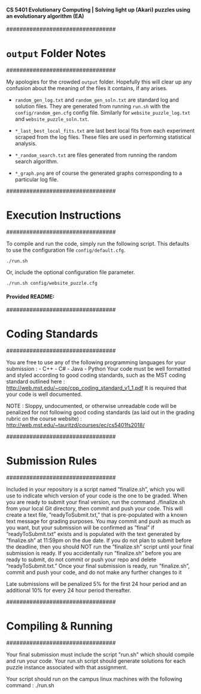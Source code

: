 #### CS 5401 Evolutionary Computing | Solving light up (Akari) puzzles using an evolutionary algorithm (EA)

#################################
#   `output` Folder Notes    #
#################################

My apologies for the crowded `output` folder. Hopefully this will clear up any confusion about the meaning of the files it contains, if any arises.

 * `random_gen_log.txt` and `random_gen_soln.txt` are standard log and solution files. They are generated from running `run.sh` with the `config/random_gen.cfg` config file. Similarly for `website_puzzle_log.txt` and `website_puzzle_soln.txt`.

 * `*_last_best_local_fits.txt` are last best local fits from each experiment scraped from the log files. These files are used in performing statistical analysis.

 * `*_random_search.txt` are files generated from running the random search algorithm.

 * `*_graph.png` are of course the generated graphs corresponding to a particular log file.

#################################
#   Execution Instructions   #
#################################

To compile and run the code, simply run the following script. This defaults to use the configuration file `config/default.cfg`.

	./run.sh

Or, include the optional configuration file parameter.

	./run.sh config/website_puzzle.cfg

#### Provided README:

#################################
#	Coding Standards	#
#################################

You are free to use any of the following programming languages for your submission : 
	- C++
	- C#
	- Java
	- Python
Your code must be well formatted and styled according to good coding standards, such as the MST coding standard outlined here : 
http://web.mst.edu/~cpp/cpp_coding_standard_v1_1.pdf
It is required that your code is well documented.

NOTE : Sloppy, undocumented, or otherwise unreadable code will be penalized for not following good coding standards (as laid out in the grading rubric on the course website) : 
http://web.mst.edu/~tauritzd/courses/ec/cs5401fs2018/

#################################
#	Submission Rules	#
#################################

Included in your repository is a script named ”finalize.sh”, which you will use to indicate which version of your code is the one to be graded. When you are ready to submit your final version, run the command ./finalize.sh from your local Git directory, then commit and push your code. This will create a text file, ”readyToSubmit.txt,” that is pre-populated with a known text message for grading purposes. You may commit and push as much as you want, but your submission will be confirmed as ”final” if ”readyToSubmit.txt” exists and is populated with the text generated by ”finalize.sh” at 11:59pm on the due date. If you do not plan to submit before the deadline, then you should NOT run the ”finalize.sh” script until your final submission is ready. If you accidentally run ”finalize.sh” before you are ready to submit, do not commit or push your repo and delete ”readyToSubmit.txt.” Once your final submission is ready, run ”finalize.sh”, commit and push your code, and do not make any further changes to it

Late submissions will be penalized 5% for the first 24 hour period and an additional 10% for every 24 hour period thereafter.

#################################
#       Compiling & Running	#
#################################

Your final submission must include the script "run.sh" which should compile and run your code.
Your run.sh script should generate solutions for each puzzle instance associated with that assignment.

Your script should run on the campus linux machines with the following command : 
	./run.sh
